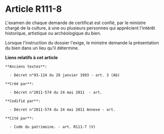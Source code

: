 # Article R111-8

L'examen de chaque demande de certificat est confié, par le ministre chargé de la culture, à une ou plusieurs personnes qui
apprécient l'intérêt historique, artistique ou archéologique du bien.

Lorsque l'instruction du dossier l'exige, le ministre demande la présentation du bien dans un lieu qu'il détermine.

**Liens relatifs à cet article**

	**Anciens textes**:

	  - Décret n°93-124 du 29 janvier 1993 - art. 3 (Ab)

	**Créé par**:

	  - Décret n°2011-574 du 24 mai 2011  - art.

	**Codifié par**:

	  - Décret n°2011-574 du 24 mai 2011 Annexe - art.

	**Cité par**:

	  - Code du patrimoine. - art. R111-7 (V)
